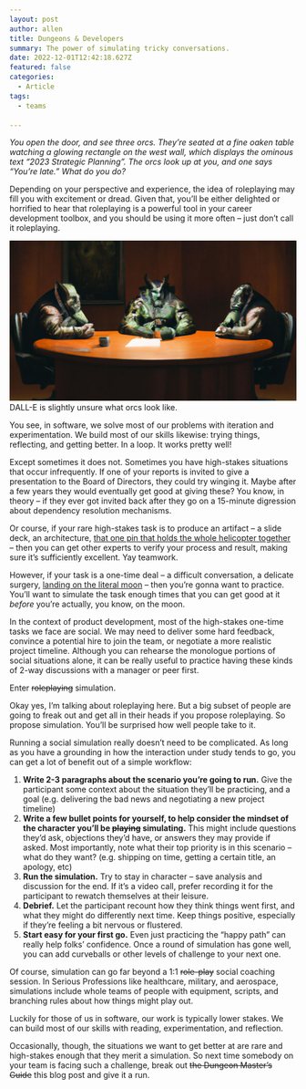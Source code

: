 ```yaml
---
layout: post
author: allen
title: Dungeons & Developers
summary: The power of simulating tricky conversations.
date: 2022-12-01T12:42:18.627Z
featured: false
categories:
  - Article
tags:
  - teams

---
```


*You open the door, and see three orcs. They’re seated at a fine oaken table watching a glowing rectangle on the west wall, which displays the ominous text “2023 Strategic Planning”. The orcs look up at you, and one says “You’re late.” What do you do?*

Depending on your perspective and experience, the idea of roleplaying may fill you with excitement or dread. Given that, you’ll be either delighted or horrified to hear that roleplaying is a powerful tool in your career development toolbox, and you should be using it more often – just don’t call it roleplaying.

<img src="/images/2022/orcs.jpg">
<caption>DALL-E is slightly unsure what orcs look like.</caption>

You see, in software, we solve most of our problems with iteration and experimentation. We build most of our skills likewise: trying things, reflecting, and getting better. In a loop. It works pretty well!

Except sometimes it does not. Sometimes you have high-stakes situations that occur infrequently. If one of your reports is invited to give a presentation to the Board of Directors, they could try winging it. Maybe after a few years they would eventually get good at giving these? You know, in theory – if they ever got invited back after they go on a 15-minute digression about dependency resolution mechanisms.

Or course, if your rare high-stakes task is to produce an artifact – a slide deck, an architecture, [that one pin that holds the whole helicopter together](https://en.wikipedia.org/wiki/Jesus_nut) – then you can get other experts to verify your process and result, making sure it’s sufficiently excellent. Yay teamwork.

However, if your task is a one-time deal – a difficult conversation, a delicate surgery, [landing on the literal moon](https://www.space.com/artemis-astronauts-moonwalking-desert-simulation-2022) – then you’re gonna want to practice. You’ll want to simulate the task enough times that you can get good at it *before* you’re actually, you know, on the moon.

In the context of product development, most of the high-stakes one-time tasks we face are social. We may need to deliver some hard feedback, convince a potential hire to join the team, or negotiate a more realistic project timeline. Although you can rehearse the monologue portions of social situations alone, it can be really useful to practice having these kinds of 2-way discussions with a manager or peer first.

Enter ~~roleplaying~~ simulation.

Okay yes, I’m talking about roleplaying here. But a big subset of people are going to freak out and get all in their heads if you propose roleplaying. So propose simulation. You’ll be surprised how well people take to it. 

Running a social simulation really doesn’t need to be complicated. As long as you have a grounding in how the interaction under study tends to go, you can get a lot of benefit out of a simple workflow:

1. **Write 2-3 paragraphs about the scenario you’re going to run.** Give the participant some context about the situation they’ll be practicing, and a goal (e.g. delivering the bad news and negotiating a new project timeline)
2. **Write a few bullet points for yourself, to help consider the mindset of the character you’ll be ~~playing~~ simulating.** This might include questions they’d ask, objections they’d have, or answers they may provide if asked. Most importantly, note what their top priority is in this scenario – what do they want? (e.g. shipping on time, getting a certain title, an apology, etc) 
3. **Run the simulation.** Try to stay in character – save analysis and discussion for the end. If it’s a video call, prefer recording it for the participant to rewatch themselves at their leisure.
4. **Debrief.** Let the participant recount how they think things went first, and what they might do differently next time. Keep things positive, especially if they’re feeling a bit nervous or flustered.
5. **Start easy for your first go.** Even just practicing the “happy path” can really help folks’ confidence. Once a round of simulation has gone well, you can add curveballs or other levels of challenge to your next one.

Of course, simulation can go far beyond a 1:1 ~~role-play~~ social coaching session. In Serious Professions like healthcare, military, and aerospace, simulations include whole teams of people with equipment, scripts, and branching rules about how things might play out.

Luckily for those of us in software, our work is typically lower stakes. We can build most of our skills with reading, experimentation, and reflection.

Occasionally, though, the situations we want to get better at are rare and high-stakes enough that they merit a simulation. So next time somebody on your team is facing such a challenge, break out ~~the Dungeon Master’s Guide~~ this blog post and give it a run.
